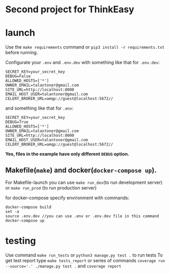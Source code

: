 # Second project for ThinkEasy

# launch

Use the `make requirements` command or `pip3 install -r requirements.txt` before running.

Configurate your `.env` and `.env.dev` with something like that for `.env.dev`:
```
SECRET_KEY=your_secret_key
DEBUG=False
ALLOWED_HOSTS=['*']
OWNER_EMAIL=talantoner@gmail.com
SITE_URL=http://localhost:8000
EMAIL_HOST_USER=talantoner@gmail.com
CELERY_BROKER_URL=amqp://guest@localhost:5672//
```
and something like that for `.env`:
```
SECRET_KEY=your_secret_key
DEBUG=True
ALLOWED_HOSTS=['*']
OWNER_EMAIL=talantoner@gmail.com
SITE_URL=http://localhost:8000
EMAIL_HOST_USER=talantoner@gmail.com
CELERY_BROKER_URL=amqp://guest@localhost:5672//
```
**Yes, files in the example have only different `DEBUG` option.**

## Makefile(`make`) and docker(`docker-compose up`).  
For Makefile-launch you can use `make run_dev`(to run development server) or `make run_prod` (to run production server)

for docker-compose specify environment with commands:
```
docker-compose build
set -a
source .env.dev //you can use .env or .env.dev file in this command
docker-compose up
```

# testing 
Use command `make run_tests` or `python3 manage.py test .` to run tests
To get test report type `make tests_report` or series of commands `coverage run --source='.' ./manage.py test .` and `coverage report`
